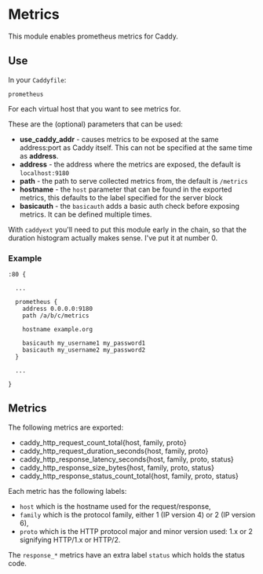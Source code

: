 # Metrics

This module enables prometheus metrics for Caddy.

## Use

In your `Caddyfile`:

~~~
prometheus
~~~

For each virtual host that you want to see metrics for.

These are the (optional) parameters that can be used:

  - **use_caddy_addr** - causes metrics to be exposed at the same address:port as Caddy itself. This can not be specified at the same time as **address**.
  - **address** - the address where the metrics are exposed, the default is `localhost:9180`
  - **path** - the path to serve collected metrics from, the default is `/metrics`
  - **hostname** - the `host` parameter that can be found in the exported metrics, this defaults to the label specified for the server block
  - **basicauth** - the `basicauth` adds a basic auth check before exposing metrics. It can be defined multiple times.

With `caddyext` you'll need to put this module early in the chain, so that
the duration histogram actually makes sense. I've put it at number 0.

### Example

```
:80 {

  ...

  prometheus {
    address 0.0.0.0:9180
    path /a/b/c/metrics

    hostname example.org

    basicauth my_username1 my_password1
    basicauth my_username2 my_password2
  }

  ...

}
```

## Metrics

The following metrics are exported:

* caddy_http_request_count_total{host, family, proto}
* caddy_http_request_duration_seconds{host, family, proto}
* caddy_http_response_latency_seconds{host, family, proto, status}
* caddy_http_response_size_bytes{host, family, proto, status}
* caddy_http_response_status_count_total{host, family, proto, status}

Each metric has the following labels:

* `host` which is the hostname used for the request/response,
* `family` which is the protocol family, either 1 (IP version 4) or 2 (IP version 6),
* `proto` which is the HTTP protocol major and minor version used: 1.x or 2 signifying HTTP/1.x or HTTP/2.

The `response_*` metrics have an extra label `status` which holds the status code.
